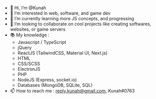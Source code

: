 - 👋 Hi, I’m @Kunah
- 👀 I’m interested in web, software, and game dev
- 🌱 I’m currently learning more JS concepts, and progressing
- 💞️ I’m looking to collaborate on cool projects like creating softwares, websites, or game servers
- 📚 My knowledge : 
    - Javascript / TypeScript
    - jQuery
    - ReactJS (TailwindCSS, Material UI, Next.js)
    - HTML
    - CSS/SCSS
    - ElectronJS
    - PHP
    - NodeJS (Express, socket.io)
    - Databases (MongoDB, SQLite, SQL)
- 📫 How to reach me : reply.kunah@gmail.com, Kunah#0763

<!---
Kunah/Kunah is a ✨ special ✨ repository because its `README.md` (this file) appears on your GitHub profile.
You can click the Preview link to take a look at your changes.
--->
